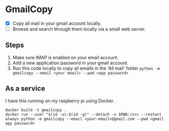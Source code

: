 GmailCopy
=========


- [x] Copy all mail in your gmail account locally.
- [ ] Browse and search through them locally via a small web server.

## Steps

1. Make sure IMAP is enabled on your email account.
2. Add a new application password in your gmail account.
3. Run this code locally to copy all emails in the 'All mail' folder `python -m gmailcopy --email <your email> --pwd <app password>`

## As a service

I have this running on my raspberry pi using Docker.

```
docker build -t gmailcopy .
docker run --user "$(id -u):$(id -g)" --detach -v $PWD:/src --restart always python -m gmailcopy --email <your-email>@gmail.com --pwd <gmail app password>
```
